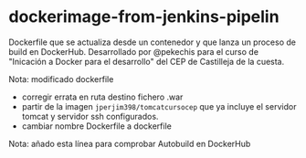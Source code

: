 # dockerimage-from-jenkins-pipelin

Dockerfile que se actualiza desde un contenedor y que lanza un proceso de build en DockerHub.
Desarrollado por @pekechis para el curso de "Inicación a Docker para el desarrollo" del CEP de Castilleja de la cuesta.

Nota: modificado dockerfile 
 - corregir errata en ruta destino fichero .war
 - partir de la imagen `jperjim398/tomcatcursocep` que ya incluye el servidor tomcat y servidor ssh configurados. 
 - cambiar nombre Dockerfile a dockerfile

Nota: añado esta línea para comprobar Autobuild en DockerHub
